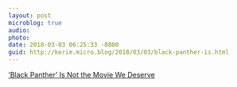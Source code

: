 ```yaml
---
layout: post
microblog: true
audio: 
photo: 
date: 2018-03-03 06:25:33 -0800
guid: http://kerim.micro.blog/2018/03/03/black-panther-is.html
---
```

[‘Black Panther’ Is Not the Movie We Deserve](http://bostonreview.net/race/christopher-lebron-black-panther)
